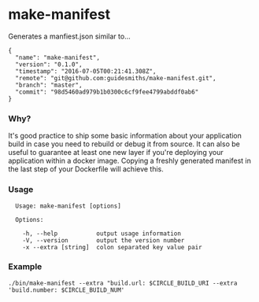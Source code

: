 # make-manifest
Generates a manfiest.json similar to...
```
{
  "name": "make-manifest",
  "version": "0.1.0",
  "timestamp": "2016-07-05T00:21:41.308Z",
  "remote": "git@github.com:guidesmiths/make-manifest.git",
  "branch": "master",
  "commit": "98d5460ad979b1b0300c6cf9fee4799abddf0ab6"
}
```
### Why?
It's good practice to ship some basic information about your application build in case you need to rebuild or debug it from source. It can also be useful to guarantee at least one new layer if you're deploying your application within a docker image. Copying a freshly generated manifest in the last step of your Dockerfile will achieve this.

### Usage
```
  Usage: make-manifest [options]

  Options:

    -h, --help           output usage information
    -V, --version        output the version number
    -x --extra [string]  colon separated key value pair
```
### Example
```
./bin/make-manifest --extra "build.url: $CIRCLE_BUILD_URI --extra 'build.number: $CIRCLE_BUILD_NUM'
```